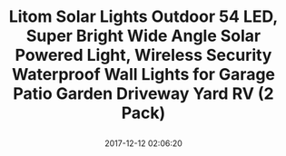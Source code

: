 ---
title: > #shorten me
  Litom Solar Lights Outdoor 54 LED, Super Bright Wide Angle Solar Powered Light, Wireless Security Waterproof Wall Lights for Garage Patio Garden Driveway Yard RV (2 Pack)
name: >
  Litom Solar Lights Outdoor 54 LED, Super Bright Wide Angle Solar Powered Light, Wireless Security Waterproof Wall Lights for Garage Patio Garden Driveway Yard RV (2 Pack)
date: "2017-12-12 02:06:20"
buy_now: "https://www.amazon.com/Litom-Wireless-Security-Waterproof-Driveway/dp/B01L3CG2PA?psc=1&SubscriptionId=AKIAIA5RBQIWQVTCUEUQ&tag=coldcutdeals-20&linkCode=xm2&camp=2025&creative=165953&creativeASIN=B01L3CG2PA"
description_markdown: >-

  - 54 LED Solar Light: Equipped with 54 super bright LED lights, it provides excellent illumination of up to 800 lumens, which is far brighter than other similar LED solar lights

  - Unique Wide Angle Design: With 3LEDs setup on both sides of the solar lights which create a wider range of luminosity. The maximum lighting angle can reach 270 degrees

  - Upgraged 120° Detection Range: Built-in PIR motion sensor of our solar lights can detect up to 120 degree with a longer sensor length of 26 feet thus provides a broader range of lighting

  - Solar Panel IP65 Waterproof Solar Lights: With solar panel, it can convert up to 17% of the sunlight into electricity energy. Made of durable ABS material, you don't need to worry about use in the rain. It can also withstand all kinds of severe weather conditions

  - 3 Lighting Modes: 3lighting mode at your option, you can choose any of them at your needs. Medium light mode; Dim light sensor mode; Sensor mode

  - PS: Because of the decrease in daytime and sunlight intensity, the work-time of the light will be reduced. Please regularly clean the solar pad from the snow


tweet_id_str: "940402406814306305"
price: "$101.99"
list_price: "$109.99"
deal_price: "$37.99"
you_save: "$64.00 (63%)"
asin: "B01L3CG2PA"
image: "https://images-na.ssl-images-amazon.com/images/I/51MKOz-JGuL.jpg"
---